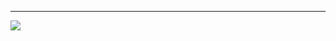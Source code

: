 

---

<a href="https://github.com/chtrembl/azure-cloud/raw/main/petstore/petstore_architecture.png?raw=true" target="_blank"><img src="https://github.com/chtrembl/azure-cloud/raw/main/petstore/petstore_architecture.png?raw=true"/></a>


